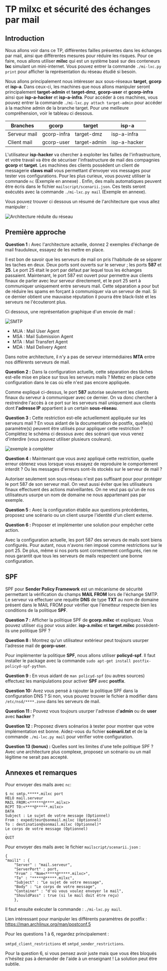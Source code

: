 # TP milxc et sécurité des échanges par mail

## Introduction

Nous allons voir dans ce TP, différentes failles présentes dans les échanges par mail, ainsi que différentes mesures pour réduire les risques. Pour ce faire, nous allons utiliser **milxc** qui est un système basé sur des conteneurs **lxc** simulant un mini-internet. Vous pouvez entrer la commande `./mi-lxc.py print` pour afficher la représentation du réseau étudié si besoin.

Nous allons principalement nous intéresser aux sous-réseaux **target**, **gcorp** et **isp-a**. Dans ceux-ci, les machines que nous allons manipuler seront principalement **target-admin** et **target-dmz**, **gcorp-user** et **gcorp-infra** ainsi que **isp-a-hacker** et **isp-a-infra**. Pour accéder à ces machines, vous pouvez entrer la commande `./mi-lxc.py attach target-admin` pour accéder à la machine admin de la branche target. Pour une meilleure compréhension, voir le tableau ci dessous. 

| Branches     | gcorp       | target       | isp-a        |
| ------------ | ----------- | ------------ | ------------ |
| Serveur mail | gcorp-infra | target-dmz   | isp-a-infra  |
| Client mail  | gcorp-user  | target-admin | isp-a-hacker |

L'utilisateur **isp-hacker** va chercher à exploiter les failles de l'infrastructure, et votre travail va être de sécuriser l'infrastructure de mail des compagnies **gcorp** et **target**. Les machines des clients possèdent un client de messagerie **claws mail** vous permettant d'envoyer vos messages pour tester vos configurations. Pour les plus curieux, vous pouvez utiliser la commande `nc` (Exemple en annexe) . Enfin, des mails automatiques peuvent être écris dans le fichier `mailscript/scenarii.json`. Ces tests seront exécutés avec la commande `./mi-lxc.py mail` (Exemple en annexe).

Vous pouvez trouver ci dessous un résumé de l'architecture que vous allez manipuler : 

![Architecture réduite du réseau](./architecturesimplifiee.png)

## Première approche

**Question 1 :**  Avec l'architecture actuelle, donnez 2 exemples d'échange de mail frauduleux, essayez de les mettre en place.

Il est bon de savoir que les serveurs de mail on pris l'habitude de se séparer les taches en deux. Deux ports sont ouverts sur le  serveur ; les ports **587** et **25**.  Le port 25 était le port par défaut par lequel tous les échanges  passaient. Maintenant, le port 587 est ouvert pour permettre aux clients finaux de parler avec leur serveur directement, et le port 25 sert à communiquer uniquement entre serveurs mail. Cette séparation a pour but de réduire les spams en forçant à communiquer via un serveur de mail. Si ce dernier obtient une mauvaise réputation il pourra être black-listé et les serveurs ne l'écouteront plus. 

Ci dessous, une représentation graphique d'un envoie de mail : 

![SMTP](./smtp.png)

- MUA : Mail User Agent
- MSA : Mail Submission Agent
- MTA : Mail Transfert Agent
- MDA : Mail Delivery Agent

Dans notre architecture, il n'y a pas de serveur intermédiaires **MTA** entre nos différents serveurs de mail. 

**Question 2 :** Dans la configuration actuelle, cette séparation des tâches est-elle mise en place sur tous les serveurs mails ? Mettez en place cette configuration dans le cas où elle n'est pas encore appliquée.

Comme expliqué ci-dessus, le port **587** autorise seulement les clients finaux du serveur à communiquer avec ce dernier. On va donc chercher à restreindre l'accès à ce port sur les serveurs mail uniquement aux clients dont **l'adresse IP** appartient à un certain **sous-réseau**. 

**Question 3 :**  Cette restriction est-elle actuellement appliquée sur les serveurs mail ? En vous aidant de la documentation de postfix, quelle(s) paramètre(s) peuvent être utilisés pour appliquer cette restriction ? Complétez le schéma ci dessous avec des scénarii que vous venez d'interdire (vous pouvez utiliser plusieurs couleurs). 

![exemple à compléter](./exemple_vierge.png)

**Question 4 :** Maintenant que vous avez appliqué cette restriction, quelle erreur obtenez vous lorsque vous essayez de reproduire le comportement interdit ? Ou les messages d'erreurs sont-ils stockés sur le serveur de mail ?

Autoriser seulement son sous-réseau n'est pas suffisant pour pour protéger le port 587 de son serveur mail. On veut aussi éviter que les utilisateurs finaux effectuent des actions malveillantes. On ne veut pas qu'un de nos utilisateurs usurpe un nom de domaine ne nous appartenant pas par exemple. 

**Question 5 :** Avec la configuration établie aux questions précédentes, proposez une scénario ou un client usurpe l'identité d'un client externe.

**Question 6 :** Proposer et implémenter une solution pour empêcher cette action.

Avec la configuration actuelle, les port 587 des serveurs de mails sont biens configurés. Pour autant, nous n'avons rien imposé comme restrictions sur le port 25. De plus, même si nos ports sont correctement configurés, rien ne nous garantit que tous les serveurs de mails respectent une bonne configuration.

## SPF

SPF pour **Sender Policy Framework** est un mécanisme de sécurité permettant la vérification du champs **MAIL FROM** lors de l'échange SMTP. Le serveur va effectuer une requête **DNS** de type **TXT** au nom de domaine présent dans le MAIL FROM pour vérifier que l'émetteur respecte bien les conditions de la politique **SPF**.  

**Question 7 :** Afficher la politique SPF de **gcorp.milxc** et expliquez.  Vous pouvez utiliser `dig` pour vous aider. **isp-a.milxc** et **target.milxc** possèdent-ils une politique SPF ?

**Question 8 :** Montrez qu'un utilisateur extérieur peut toujours usurper l'adresse mail de **gcorp-user**.

Pour implémenter la politique **SPF**, nous allons utiliser **policyd-spf**. Il faut installer le package avec la commande `sudo apt-get install postfix-policyd-spf-python`. 

**Question 9 :** En vous aidant de `man policyd-spf` (ou autres sources) effectuez les manipulations pour activer **SPF** avec **postfix**.

**Question 10:** Avez vous pensé à rajouter la politique SPF dans la configuration DNS ? Si non, vous pouvez trouver le fichier à modifier dans `/etc/nsd/****.zone` dans les serveurs de mail.

**Question 11 :** Pouvez vous toujours usurper l'adresse d'**admin** ou de **user** avec **hacker** ?

**Question 12 :** Proposez divers scénarios à tester pour montrer que votre implémentation est bonne. Aidez-vous du fichier **scénarii.txt** et de la commande `./mi-lxc.py mail` pour vérifier votre configuration.

**Question 13 (bonus) :** Quelles sont les limites d'une telle politique SPF ? Avec une architecture plus complexe, proposez un scénario ou un mail légitime ne serait pas accepté.

## Annexes et remarques

Pour envoyer des mails avec `nc`:

```
$ nc smtp.*****.milxc port
HELO mail.serveur 
MAIL FROM:<******@****.milxc>
RCPT TO:<****@*****.milxc>
DATA
Subject : Le sujet de votre message (Optionnel)
From : expediteur@sonmail.milxc (Optionnel)
To : destination@sonmail.milxc (Optionnel)*
Le corps de votre message (Optionnel)
.
QUIT
```

Pour envoyer des mails avec le fichier `mailscript/scenarii.json` :

```
{
"mail1" : {
	"Server" : "mail.serveur",
	"ServerPort" : port,
	"From" : "Nom<*****@*****.milxc>",
	"To" : "*****@*****.milxc",
	"Subject" : "Le sujet de votre message",
	"Body" : "Le corps de votre message",
	"Container" : "d'où vous voulez envoyer le mail",
	"ShouldPass" : true (si le mail doit être reçu)
	},
```

Il faut ensuite exécuter la commande : `./mi-lxc.py mail`.

Lien intéressant pour manipuler les différents paramètres de postfix : https://man.archlinux.org/man/postconf.5

Pour les questions 1 à 6, regardez principalement :

 `smtpd_client_restrictions` et `smtpd_sender_restrictions`.

Pour la question 6, si vous pensez avoir juste mais que vous êtes bloqués n'hésitez pas à demander de l'aide à un enseignant ! La solution peut être subtile. 

